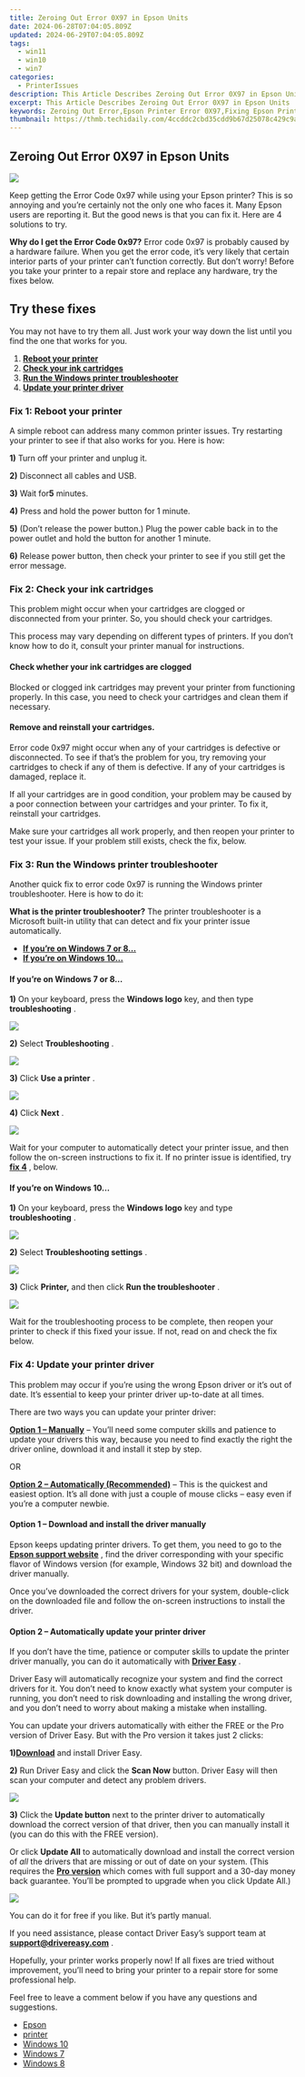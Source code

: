 ```yaml
---
title: Zeroing Out Error 0X97 in Epson Units
date: 2024-06-28T07:04:05.809Z
updated: 2024-06-29T07:04:05.809Z
tags:
  - win11
  - win10
  - win7
categories:
  - PrinterIssues
description: This Article Describes Zeroing Out Error 0X97 in Epson Units
excerpt: This Article Describes Zeroing Out Error 0X97 in Epson Units
keywords: Zeroing Out Error,Epson Printer Error 0X97,Fixing Epson Printer Errors,Zero X-Error in Epson Units,Error 0X97 Solutions,Troubleshoot Epson Printer Error 0X97,Epson Error Code Zeroing Guide
thumbnail: https://thmb.techidaily.com/4ccddc2cbd35cdd9b67d25078c429c9af70b9857f2a9c36b863ed5899c4ce463.jpg
---
```


## Zeroing Out Error 0X97 in Epson Units

![](https://images.drivereasy.com/wp-content/uploads/2019/08/printer-161063_1280-1024x757.png)

 Keep getting the Error Code 0x97 while using your Epson printer? This is so annoying and you’re certainly not the only one who faces it. Many Epson users are reporting it. But the good news is that you can fix it. Here are 4 solutions to try.

**Why do I get the Error Code 0x97?**
 Error code 0x97 is probably caused by a hardware failure. When you get the error code, it’s very likely that certain interior parts of your printer can’t function correctly. But don’t worry! Before you take your printer to a repair store and replace any hardware, try the fixes below.

## Try these fixes

 You may not have to try them all. Just work your way down the list until you find the one that works for you.

1. **[Reboot your printer](#a)**
2. **[Check your ink cartridges](#b)**
3. **[Run the Windows printer troubleshooter](#c)**
4. **[Update your printer driver](#d)**

### Fix 1: Reboot your printer

 A simple reboot can address many common printer issues. Try restarting your printer to see if that also works for you. Here is how:

**1)** Turn off your printer and unplug it.

**2)** Disconnect all cables and USB.

**3)** Wait for**5** minutes.

**4)** Press and hold the power button for 1 minute.

**5)** (Don’t release the power button.) Plug the power cable back in to the power outlet and hold the button for another 1 minute.

**6)** Release power button, then check your printer to see if you still get the error message.

### Fix 2: Check your ink cartridges

 This problem might occur when your cartridges are clogged or disconnected from your printer. So, you should check your cartridges.

 This process may vary depending on different types of printers. If you don’t know how to do it, consult your printer manual for instructions.

#### Check whether your ink cartridges are clogged

 Blocked or clogged ink cartridges may prevent your printer from functioning properly. In this case, you need to check your cartridges and clean them if necessary.

#### **Remove and reinstall your cartridges.**

 Error code 0x97 might occur when any of your cartridges is defective or disconnected. To see if that’s the problem for you, try removing your cartridges to check if any of them is defective. If any of your cartridges is damaged, replace it.

 If all your cartridges are in good condition, your problem may be caused by a poor connection between your cartridges and your printer. To fix it, reinstall your cartridges.

 Make sure your cartridges all work properly, and then reopen your printer to test your issue. If your problem still exists, check the fix, below.

### Fix 3: Run the Windows printer troubleshooter

 Another quick fix to error code 0x97 is running the Windows printer troubleshooter. Here is how to do it:

**What is the printer troubleshooter?**
 The printer troubleshooter is a Microsoft built-in utility that can detect and fix your printer issue automatically.

* **[If you’re on Windows 7 or 8…](#c1)**
* **[If you’re on Windows 10…](#c2)**

#### If you’re on Windows 7 or 8…

**1)**  On your keyboard, press the **Windows logo** key, and then type **troubleshooting** .

![](https://images.drivereasy.com/wp-content/uploads/2019/05/image-842.png)

**2)**  Select **Troubleshooting** .

![](https://images.drivereasy.com/wp-content/uploads/2019/05/image-843.png)

**3)**  Click **Use a printer** .

![](https://images.drivereasy.com/wp-content/uploads/2019/05/image-844.png)

**4)**  Click **Next** .

![](https://images.drivereasy.com/wp-content/uploads/2019/05/image-845.png)

 Wait for your computer to automatically detect your printer issue, and then follow the on-screen instructions to fix it. If no printer issue is identified, try [**fix 4**](#d) , below.

#### If you’re on Windows 10…

**1)**  On your keyboard, press the **Windows logo** key and type **troubleshooting** .

![](https://images.drivereasy.com/wp-content/uploads/2019/05/image-846.png)

**2)**  Select **Troubleshooting settings** .

![](https://images.drivereasy.com/wp-content/uploads/2019/05/image-847.png)

**3)** Click **Printer,**  and then click **Run the troubleshooter** .

![](https://images.drivereasy.com/wp-content/uploads/2019/05/image-849.png)

 Wait for the troubleshooting process to be complete, then reopen your printer to check if this fixed your issue. If not, read on and check the fix below.

### Fix 4: Update your printer driver

 This problem may occur if you’re using the wrong Epson driver or it’s out of date. It’s essential to keep your printer driver up-to-date at all times.

There are two ways you can update your printer driver:

**[Option 1 – Manually](#d1)** – You’ll need some computer skills and patience to update your drivers this way, because you need to find exactly the right the driver online, download it and install it step by step.

OR

**[Option 2 – Automatically (Recommended)](#d2)**  – This is the quickest and easiest option. It’s all done with just a couple of mouse clicks – easy even if you’re a computer newbie.

#### **Option 1 – Download and install the driver manually**

 Epson keeps updating printer drivers. To get them, you need to go to the [](https://epson.com/Support/sl/s) **[Epson support website](https://epson.com/Support/sl/s)**  , find the driver corresponding with your specific flavor of Windows version (for example, Windows 32 bit) and download the driver manually.

 Once you’ve downloaded the correct drivers for your system, double-click on the downloaded file and follow the on-screen instructions to install the driver.

#### Option 2 – Automatically update your printer driver

 If you don’t have the time, patience or computer skills to update the printer driver manually, you can do it automatically with **[Driver Easy](https://tools.techidaily.com/drivereasy/download/)**  .

 Driver Easy will automatically recognize your system and find the correct drivers for it. You don’t need to know exactly what system your computer is running, you don’t need to risk downloading and installing the wrong driver, and you don’t need to worry about making a mistake when installing.

 You can update your drivers automatically with either the FREE or the Pro version of Driver Easy. But with the Pro version it takes just 2 clicks:

 **1)[Download](https://tools.techidaily.com/drivereasy/download/)**  and install Driver Easy.

**2)** Run Driver Easy and click the **Scan Now** button. Driver Easy will then scan your computer and detect any problem drivers.  

![](https://images.drivereasy.com/wp-content/uploads/2019/06/image-357.png)

**3)** Click the **Update button** next to the printer driver to automatically download the correct version of that driver, then you can manually install it (you can do this with the FREE version).

 Or click **Update All** to automatically download and install the correct version of _all_ the drivers that are missing or out of date on your system. (This requires the **[Pro version](https://tools.techidaily.com/drivereasy/download/)**  which comes with full support and a 30-day money back guarantee. You’ll be prompted to upgrade when you click Update All.)

![](https://images.drivereasy.com/wp-content/uploads/2019/07/image-229.png)

 You can do it for free if you like. But it’s partly manual.

 If you need assistance, please contact Driver Easy’s support team at [**support@drivereasy.com**](mailto:support@drivereasy.com) .

 Hopefully, your printer works properly now! If all fixes are tried without improvement, you’ll need to bring your printer to a repair store for some professional help.

 Feel free to leave a comment below if you have any questions and suggestions.

* [Epson](https://tools.techidaily.com/drivereasy/download/)
* [printer](https://tools.techidaily.com/drivereasy/download/)
* [Windows 10](https://tools.techidaily.com/drivereasy/download/)
* [Windows 7](https://tools.techidaily.com/drivereasy/download/)
* [Windows 8](https://tools.techidaily.com/drivereasy/download/)

<ins class="adsbygoogle"
     style="display:block"
     data-ad-format="autorelaxed"
     data-ad-client="ca-pub-7571918770474297"
     data-ad-slot="1223367746"></ins>



<ins class="adsbygoogle"
     style="display:block"
     data-ad-client="ca-pub-7571918770474297"
     data-ad-slot="8358498916"
     data-ad-format="auto"
     data-full-width-responsive="true"></ins>


